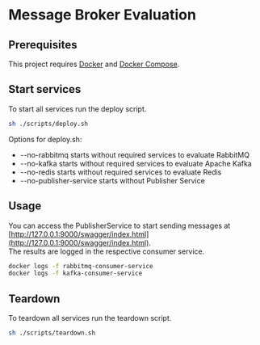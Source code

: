 # Message Broker Evaluation

## Prerequisites
This project requires [Docker](https://docs.docker.com/get-docker/) and [Docker Compose](https://docs.docker.com/compose/install/).

## Start services
To start all services run the deploy script.
```bash
sh ./scripts/deploy.sh
```

Options for deploy.sh:
- --no-rabbitmq starts without required services to evaluate RabbitMQ
- --no-kafka starts without required services to evaluate Apache Kafka
- --no-redis starts without required services to evaluate Redis
- --no-publisher-service starts without Publisher Service

## Usage
You can access the PublisherService to start sending messages at [http://127.0.0.1:9000/swagger/index.html](http://127.0.0.1:9000/swagger/index.html).  
The results are logged in the respective consumer service.
```bash
docker logs -f rabbitmq-consumer-service
docker logs -f kafka-consumer-service
```

## Teardown
To teardown all services run the teardown script.
```bash
sh ./scripts/teardown.sh
```
